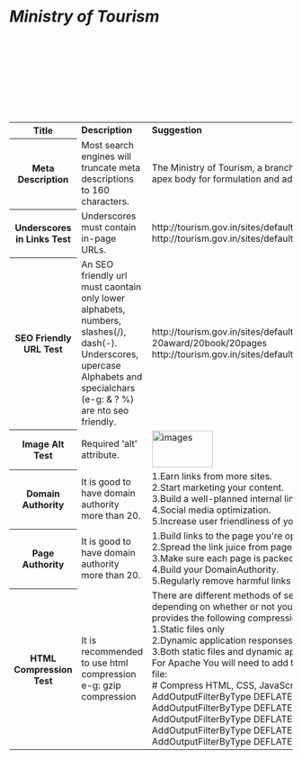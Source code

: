 <html>
<body>
<table>
<b><i><H1>Ministry of Tourism</H1></i></b>
<tr>
<th><b>Title</b></th>
<td><b>Description</b></td>
<td><b>Suggestion</b></td><br>
</tr>
<tr>
<th>Meta Description</th>
<td>Most search engines will truncate meta descriptions to 160 characters.</td>
<td>The Ministry of Tourism, a branch of the Government of India, is the apex body for formulation and administration. </td><br>
</tr>
<tr>
<th>Underscores in Links Test</th>
<td>Underscores must contain in-page URLs.</td>
<td>http://tourism.gov.in/sites/default/files/Cleanliness_Related_Pakhwada<br>
http://tourism.gov.in/sites/default/files/awards</td><br>
</tr>
<tr>
<th>SEO Friendly URL Test</th>
<td>An SEO friendly url must caontain only lower alphabets, numbers, slashes(/), dash(-). Underscores, upercase Alphabets and specialchars (e-g: & ? %) are nto seo friendly.</td>
<td>http://tourism.gov.in/sites/default/files/awards/final-20award/20book/20pages<br>
http://tourism.gov.in/sites/default/files/awards</td><br>
</tr>
<tr>
<th>Image Alt Test</th>
<td>Required 'alt' attribute.</td>
<td><img id="user-content-t007-10048" alt="images" src="/bini823/mt/raw/gh-pages/bini823/mt/raw/gh-pages/images/line_image-1-.png" width="108" height="65" style="max-width:100%;"></td><br>
</tr>
<tr>
<th>Domain Authority</th>
<td>It is good to have domain authority more than 20.</td>
<td>1.Earn links from more sites.<br>
2.Start marketing your content.<br>
3.Build a well-planned internal link structure.<br>
4.Social media optimization.<br>
5.Increase user friendliness of your site. etc<br>
</td><br>
</tr>
<tr>
<th>Page Authority</th>
<td>It is good to have domain authority more than 20.</td>
<td>1.Build links to the page you're optimizing.<br>
2.Spread the link juice from pages with high PA to those with less.<br>
3.Make sure each page is packed with useful content.<br>
4.Build your DomainAuthority.<br>
5.Regularly remove harmful links to your page.</td><br>
</tr>
<tr>
<th>HTML Compression Test</th>
<td>It is recommended to use html compression e-g: gzip compression </td>
<td>There are different methods of setting up gzip compression depending on whether or not you've got an IIS or Apache server-
IIS provides the following compression options:<br>
1.Static files only<br>
2.Dynamic application responses only<br>
3.Both static files and dynamic application responses<br>
For Apache You will need to add the following lines to your .htaccess file:<br>
# Compress HTML, CSS, JavaScript, Text, XML and fonts<br> AddOutputFilterByType DEFLATE application/javascript<br> AddOutputFilterByType DEFLATE application/rss+xml<br> AddOutputFilterByType DEFLATE application/vnd.ms-fontobject<br> AddOutputFilterByType DEFLATE application/x-font<br> AddOutputFilterByType DEFLATE application/x-font-opentype</td><br>
</tr>
</table>
</body>
</html>
